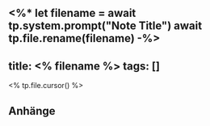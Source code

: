 <%*
let filename = await tp.system.prompt("Note Title")
await tp.file.rename(filename)
-%>
---

title: <% filename %>
tags: []
---

<% tp.file.cursor() %>

## Anhänge

